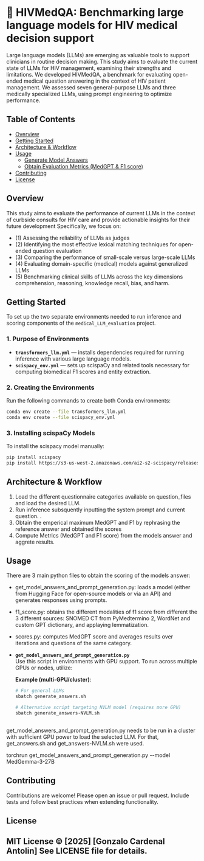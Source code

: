 # 🏥 HIVMedQA: Benchmarking large language models for HIV medical decision support

Large language models (LLMs) are emerging as valuable tools to support clinicians in routine decision making. This study aims to evaluate the current state of LLMs for HIV management, examining their strengths and limitations. We developed HIVMedQA, a benchmark for evaluating open-ended medical question answering in the context of HIV patient management. We assessed seven general-purpose LLMs and three medically specialized LLMs, using prompt engineering to optimize performance.

## Table of Contents
- [Overview](#overview)
- [Getting Started](#getting-started)
- [Architecture & Workflow](#architecture--workflow)
- [Usage](#usage)
  - [Generate Model Answers](#get-model-answers)
  - [Obtain Evaluation Metrics (MedGPT & F1 score)](#obtain-metrics)
- [Contributing](#contributing)
- [License](#license)

## Overview

This study aims to evaluate the performance of current LLMs in the context of curbside consults for HIV care and provide actionable insights for their future development Specifically, we focus on:
- (1) Assessing the reliability of LLMs as judges 
- (2) Identifying the most effective lexical matching techniques for open-ended question evaluation
- (3) Comparing the performance of small-scale versus large-scale LLMs
- (4) Evaluating domain-specific (medical) models against generalized LLMs
- (5) Benchmarking clinical skills of LLMs across the key dimensions comprehension, reasoning, knowledge recall, bias, and harm.

## Getting Started

To set up the two separate environments needed to run inference and scoring components of the `medical_LLM_evaluation` project.

### 1. Purpose of Environments

- **`transformers_llm.yml`** — installs dependencies required for running inference with various large language models.
- **`scispacy_env.yml`** — sets up scispaCy and related tools necessary for computing biomedical F1 scores and entity extraction.

### 2. Creating the Environments

Run the following commands to create both Conda environments:

```bash
conda env create --file transformers_llm.yml
conda env create --file scispacy_env.yml
```

### 3. Installing scispaCy Models 
To install the scispacy model manually:
```bash
pip install scispacy
pip install https://s3-us-west-2.amazonaws.com/ai2-s2-scispacy/releases/v0.5.4/en_core_sci_sm-0.5.4.tar.gz
```

## Architecture & Workflow
1.	Load the different questionnaire categories available on question_files and load the desired LLM.
2.	Run inference subsquently inputting the system prompt and current question. .
3.	Obtain the emperical maximum MedGPT and F1 by rephrasing the reference answer and obtained the scores
4.	Compute Metrics (MedGPT and F1 score) from the models answer and aggrete results.

## Usage

There are 3 main python files to obtain the scoring of the models answer:
- get_model_answers_and_prompt_generation.py: loads a model (either from Hugging Face for open-source models or via an API) and generates responses using prompts.  
- f1_score.py: obtains the different modalities of f1 score from different the 3 different sources: SNOMED CT from PyMedtermino 2, WordNet and custom GPT dictionary, and applaying lemmatization.
- scores.py: computes MedGPT score and averages results over iterations and questions of the same category.

- **`get_model_answers_and_prompt_generation.py`**  
  Use this script in environments with GPU support. To run across multiple GPUs or nodes, utilize:
  
  **Example (multi-GPU/cluster)**:
  ```bash
  # For general LLMs
  sbatch generate_answers.sh
  
  # Alternative script targeting NVLM model (requires more GPU)
  sbatch generate_answers-NVLM.sh
   
get_model_answers_and_prompt_generation.py needs to be run in a cluster with sufficient GPU power to load the selected LLM. For that, get_answers.sh and get_answers-NVLM.sh were used.

torchrun get_model_answers_and_prompt_generation.py --model MedGemma-3-27B

## Contributing 
Contributions are welcome!
Please open an issue or pull request. Include tests and follow best practices when extending functionality.

## License 
MIT License © [2025] [Gonzalo Cardenal Antolin]
See LICENSE file for details.
---
